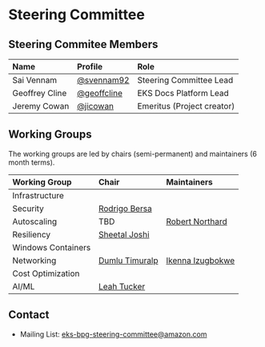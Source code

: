# Steering Committee

## Steering Commitee Members

| Name          | Profile                                          | Role                                        |
| :------------ | :----------------------------------------------- | :------------------------------------------ |
| Sai Vennam    | [@svennam92](https://github.com/svennam92)       | Steering Committee Lead                     |
| Geoffrey Cline| [@geoffcline](https://github.com/geoffcline)     | EKS Docs Platform Lead                      |
| Jeremy Cowan  | [@jicowan](https://github.com/jicowan)           | Emeritus (Project creator)                  |

## Working Groups
The working groups are led by chairs (semi-permanent) and maintainers (6 month terms).

| Working Group         | Chair                                                    | Maintainers                                          |
| :-------------------- | :------------------------------------------------------- | :--------------------------------------------------- |
| Infrastructure        |                                                          | |
| Security              | [Rodrigo Bersa](https://github.com/rodrigobersa)         | |
| Autoscaling           | TBD                                                      | [Robert Northard](https://github.com/robertnorthard) |
| Resiliency            | [Sheetal Joshi](https://github.com/sheetaljoshi)         | |
| Windows Containers    |                                                          | |
| Networking            | [Dumlu Timuralp](https://github.com/dumlutimuralp)       | [Ikenna Izugbokwe](https://github.com/izugbokwe) |
| Cost Optimization     |                                                          | |
| AI/ML                 | [Leah Tucker](github.com/tucktuck9)                      | |


## Contact

- Mailing List: <eks-bpg-steering-committee@amazon.com>
